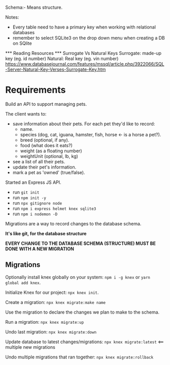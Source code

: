 Schema:- Means structure.

Notes:
- Every table need to have a primary key when working with relational databases
- remember to select SQLite3 on the drop down menu when creating a DB on SQlite

*** Reading Resources ***
Surrogate Vs Natural Keys
    Surrogate: made-up key (eg. id number)
    Natural: Real key (eg. vin number)
    https://www.databasejournal.com/features/mssql/article.php/3922066/SQL-Server-Natural-Key-Verses-Surrogate-Key.htm


# Requirements

Build an API to support managing pets.

The client wants to:

- save information about their pets. For each pet they'd like to record:
  - name.
  - species (dog, cat, iguana, hamster, fish, horse <- is a horse a pet?).
  - breed (optional, if any).
  - food (what does it eats?)
  - weight (as a floating number)
  - weightUnit (optional, lb, kg)
- see a list of all their pets.
- update their pet's information.
- mark a pet as 'owned' (true/false).

Started an Express JS API.

- run `git init`
- run `npm init -y`
- run `npx gitignore node`
- run `npm i express helmet knex sqlite3`
- run `npm i nodemon -D`

Migrations are a way to record changes to the database schema.

**It's like git, for the database structure**

**EVERY CHANGE TO THE DATABASE SCHEMA (STRUCTURE) MUST BE DONE WITH A NEW MIGRATION**

## Migrations

Optionally install knex globally on your system: `npm i -g knex` or `yarn global add knex`.

Initialize Knex for our project: `npx knex init`.

Create a migration: `npx knex migrate:make name`

Use the migration to declare the changes we plan to make to the schema.

Run a migration: `npx knex migrate:up`

Undo last migration: `npx knex migrate:down`

Update database to latest changes/migrations: `npx knex migrate:latest` <== multiple new migrations

Undo multiple migrations that ran together: `npx knex migrate:rollback`